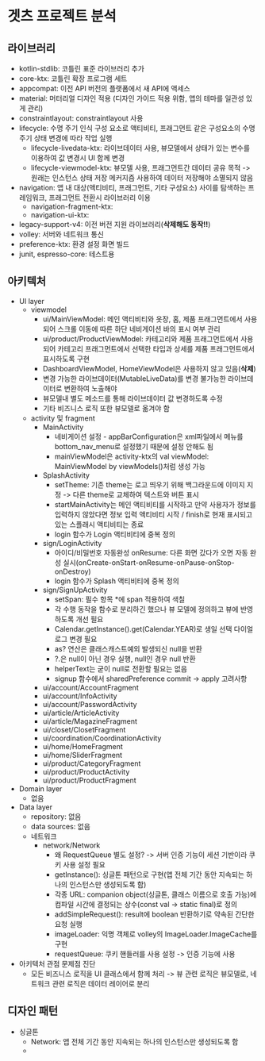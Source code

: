# 겟츠 프로젝트 분석
## 라이브러리
- kotlin-stdlib: 코틀린 표준 라이브러리 추가
- core-ktx: 코틀린 확장 프로그램 세트
- appcompat: 이전 API 버전의 플랫폼에서 새 API에 액세스
- material: 머터리얼 디자인 적용 (디자인 가이드 적용 위함, 앱의 테마를 일관성 있게 관리)
- constraintlayout: constraintlayout 사용
- lifecycle: 수명 주기 인식 구성 요소로 액티비티, 프래그먼트 같은 구성요소의 수명 주기 상태 변경에 따라 작업 실행
  - lifecycle-livedata-ktx: 라이브데이터 사용, 뷰모델에서 상태가 있는 변수를 이용하여 값 변경시 UI 함께 변경
  - lifecycle-viewmodel-ktx: 뷰모델 사용, 프래그먼트간 데이터 공유 목적 -> 원래는 인스턴스 상태 저장 메커지즘 사용하여 데이터 저장해야 소멸되지 않음
- navigation: 앱 내 대상(액티비티, 프래그먼트, 기타 구성요소) 사이를 탐색하는 프레임워크, 프래그먼트 전환시 라이브러리 이용
  - navigation-fragment-ktx: 
  - navigation-ui-ktx: 
- legacy-support-v4: 이전 버전 지원 라이브러리(**삭제해도 동작!!**)
- volley: 서버와 네트워크 통신
- preference-ktx: 환경 설정 화면 빌드
- junit, espresso-core: 테스트용
## 아키텍처
- UI layer
  - viewmodel
    - ui/MainViewModel: 메인 액티비티와 옷장, 홈, 제품 프래그먼트에서 사용되어 스크롤 이동에 따른 하단 네비게이션 바의 표시 여부 관리
    - ui/product/ProductViewModel: 카테고리와 제품 프래그먼트에서 사용되어 카테고리 프래그먼트에서 선택한 타입과 상세를 제품 프래그먼트에서 표시하도록 구현
    - DashboardViewModel, HomeViewModel은 사용하지 않고 있음(**삭제**)
    - 변경 가능한 라이브데이터(MutableLiveData)를 변경 불가능한 라이브데이터로 변환하여 노출해야
    - 뷰모델내 별도 메소드를 통해 라이브데이터 값 변경하도록 수정
    - 기타 비즈니스 로직 또한 뷰모델로 옮겨야 함
  - activity 및 fragment
    - MainActivity
      - 네비게이션 설정 - appBarConfiguration은 xml파일에서 메뉴를 bottom_nav_menu로 설정했기 때문에 설정 안해도 됨
      - mainViewModel은 activity-ktx의 val viewModel: MainViewModel by viewModels()처럼 생성 가능
    - SplashActivity
      - setTheme: 기존 theme는 로고 띄우기 위해 백그라운드에 이미지 지정 -> 다른 theme로 교체하여 텍스트와 버튼 표시
      - startMainActivity는 메인 액티비티를 시작하고 만약 사용자가 정보를 입력하지 않았다면 정보 입력 액티비티 시작 / finish로 현재 표시되고 있는 스플래시 액티비티는 종료
      - login 함수가 Login 액티비티에 중복 정의
    - sign/LoginActivity
      - 아이디/비밀번호 자동완성 onResume: 다른 화면 갔다가 오면 자동 완성 실시(onCreate-onStart-onResume-onPause-onStop-onDestroy)
      - login 함수가 Splash 액티비티에 중복 정의
    - sign/SignUpActivity
      - setSpan: 필수 항목 *에 span 적용하여 색칠
      - 각 수행 동작을 함수로 분리하긴 했으나 뷰 모델에 정의하고 뷰에 반영하도록 개선 필요
      - Calendar.getInstance().get(Calendar.YEAR)로 생일 선택 다이얼로그 변경 필요
      - as? 연산은 클래스캐스트예외 발생되신 null을 반환
      - ?.은 null이 아닌 경우 실행, null인 경우 null 반환
      - helperText는 굳이 null로 전환할 필요는 없음
      - signup 함수에서 sharedPreference commit -> apply 고려사항
    - ui/account/AccountFragment
    - ui/account/InfoActivity
    - ui/account/PasswordActivity
    - ui/article/ArticleActivity
    - ui/article/MagazineFragment
    - ui/closet/ClosetFragment
    - ui/coordination/CoordinationActivity
    - ui/home/HomeFragment
    - ui/home/SliderFragment
    - ui/product/CategoryFragment
    - ui/product/ProductActivity
    - ui/product/ProductFragment
- Domain layer
  - 없음
- Data layer
  - repository: 없음
  - data sources: 없음
  - 네트워크
    - network/Network
      - 왜 RequestQueue 별도 설정? -> 서버 인증 기능이 세션 기반이라 쿠키 사용 설정 필요
      - getInstance(): 싱글톤 패턴으로 구현(앱 전체 기간 동안 지속되는 하나의 인스턴스만 생성되도록 함)
      - 각종 URL: companion object(싱글톤, 클래스 이름으로 호출 가능)에 컴파일 시간에 결정되는 상수(const val -> static final)로 정의
      - addSimpleRequest(): result에 boolean 반환하기로 약속된 간단한 요청 실행
      - imageLoader: 익명 객체로 volley의 ImageLoader.ImageCache를 구현
      - requestQueue: 쿠키 핸들러를 사용 설정 -> 인증 기능에 사용
- 아키텍처 관점 문제점 진단
  - 모든 비즈니스 로직을 UI 클래스에서 함께 처리 -> 뷰 관련 로직은 뷰모델로, 네트워크 관련 로직은 데이터 레이어로 분리
## 디자인 패턴
- 싱글톤
  - Network: 앱 전체 기간 동안 지속되는 하나의 인스턴스만 생성되도록 함
  - 
